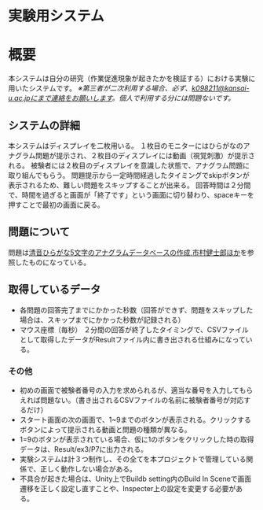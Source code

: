 # 実験用システム

# 概要
本システムは自分の研究（作業促進現象が起きたかを検証する）における実験に用いたシステムです。
*※第三者が二次利用する場合、必ず、k098211@kansai-u.ac.jpにまで連絡をお願いします。個人で利用する分には問題ないです。*

## システムの詳細
本システムはディスプレイを二枚用いる。
１枚目のモニターにはひらがなのアナグラム問題が提示され、２枚目のディスプレイには動画（視覚刺激）が提示される。
被験者には２枚目のディスプレイを意識した状態で、アナグラム問題に取り組んでもらう。
問題提示から一定時間経過したタイミングでskipボタンが表示されるため、難しい問題をスキップすることが出来る。
回答時間は２分間で、時間を過ぎると画面が「終了です」という画面に切り替わり、spaceキーを押すことで最初の画面に戻る。

## 問題について
問題は[清音ひらがな5文字のアナグラムデータベースの作成,市村健士郎ほか](https://www.jstage.jst.go.jp/article/jjpsy/88/3/88_88.16207/_article/-char/ja)を参照したものになっている。

## 取得しているデータ
- 各問題の回答完了までにかかった秒数（回答ができず、問題をスキップした場合は、スキップまでにかかった秒数が記録される）
- マウス座標（毎秒）
２分間の回答が終了したタイミングで、CSVファイルとして取得したデータがResultファイル内に書き出される仕組みになっている。

### その他
- 初めの画面で被験者番号の入力を求められるが、適当な番号を入力してもらえれば問題ない。（書き出されるCSVファイルの名前に被験者番号が対応するだけ）
- スタート画面の次の画面で、1~9までのボタンが表示される。クリックするボタンによって提示される動画と問題の種類が異なる。
- 1=9のボタンが表示されている場合、仮に1のボタンをクリックした時の取得データは、Result/ex3/P7に出力される。
- 実験システムは計３つ制作し、その全てを本プロジェクトで管理している関係で、正しく動作しない場合がある。
- 不具合が起きた場合は、Unity上でBuildb setting内のBuild In Sceneで画面遷移を正しく設定し直すことや、Inspecter上の設定を変更する必要がある。
